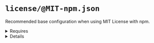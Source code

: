 # `license/@MIT-npm.json`

Recommended base configuration when using MIT License with npm.

<details>
  <summary>Requires</summary>

\- npm\n

</details>

<details>
  <summary>Details</summary>

## license/MIT-LICENSE

_Updating `LICENSE` using `overwrite`._

- Generate [MIT license](https://en.wikipedia.org/wiki/MIT_License) file.

## license/MIT-npm

_Updating `package.json` using `merge-shallow`._

- Link MIT license file into [npm](https://www.npmjs.com/) configuration.

  <details>
    <summary>Requires</summary>

\- npm\n

  </details>

</details>

